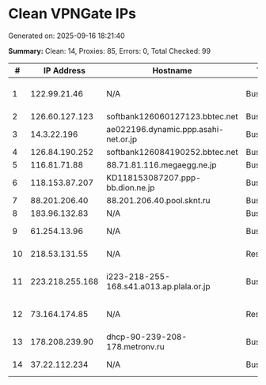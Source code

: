 # Clean VPNGate IPs
Generated on: 2025-09-16 18:21:40

**Summary:** Clean: 14, Proxies: 85, Errors: 0, Total Checked: 99

| # | IP Address | Hostname | Type | Country | Provider |
|---|------------|----------|------|---------|----------|
| 1 | 122.99.21.46 | N/A | Business | TW | Hoshin Multimedia Center Inc. |
| 2 | 126.60.127.123 | softbank126060127123.bbtec.net | Business | JP | SoftBank Corp. |
| 3 | 14.3.22.196 | ae022196.dynamic.ppp.asahi-net.or.jp | Business | JP | Asahi Net |
| 4 | 126.84.190.252 | softbank126084190252.bbtec.net | Business | JP | SoftBank Corp. |
| 5 | 116.81.71.88 | 88.71.81.116.megaegg.ne.jp | Business | JP | Enecom,Inc. |
| 6 | 118.153.87.207 | KD118153087207.ppp-bb.dion.ne.jp | Business | JP | KDDI CORPORATION |
| 7 | 88.201.206.40 | 88.201.206.40.pool.sknt.ru | Business | RU | SkyNet Ltd. |
| 8 | 183.96.132.83 | N/A | Business | KR | Korea Telecom |
| 9 | 61.254.13.96 | N/A | Business | KR | SK Broadband Co Ltd |
| 10 | 218.53.131.55 | N/A | Residential | KR | SK Broadband Co Ltd |
| 11 | 223.218.255.168 | i223-218-255-168.s41.a013.ap.plala.or.jp | Business | JP | NTT Communications Corporation |
| 12 | 73.164.174.85 | N/A | Residential | US | Comcast Cable Communications, LLC |
| 13 | 178.208.239.90 | dhcp-90-239-208-178.metronv.ru | Business | RU | Metroset Ltd. |
| 14 | 37.22.112.234 | N/A | Business | RU | PJSC Rostelecom |
